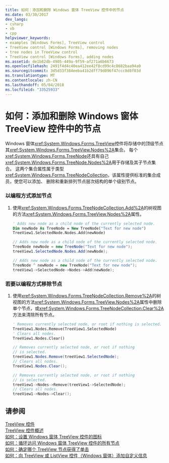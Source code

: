 ```yaml
---
title: 如何：添加和删除 Windows 窗体 TreeView 控件中的节点
ms.date: 03/30/2017
dev_langs:
- csharp
- vb
- cpp
helpviewer_keywords:
- examples [Windows Forms], TreeView control
- TreeView control [Windows Forms], removing nodes
- tree nodes in TreeView control
- TreeView control [Windows Forms], adding nodes
ms.assetid: de1b82db-4905-449a-9f59-af271a6b6673
ms.openlocfilehash: 2491f4d4c40ea412ee42f8cd99c4c8682baa94a0
ms.sourcegitcommit: 3d5d33f384eeba41b2dff79d096f47ccc8d8f03d
ms.translationtype: MT
ms.contentlocale: zh-CN
ms.lasthandoff: 05/04/2018
ms.locfileid: "33525933"
---
```

# <a name="how-to-add-and-remove-nodes-with-the-windows-forms-treeview-control"></a>如何：添加和删除 Windows 窗体 TreeView 控件中的节点
Windows 窗体<xref:System.Windows.Forms.TreeView>控件将存储中的顶级节点其<xref:System.Windows.Forms.TreeView.Nodes%2A>集合。 每个<xref:System.Windows.Forms.TreeNode>还具有自己<xref:System.Windows.Forms.TreeNode.Nodes%2A>用于存储及其子节点集合。 这两个集合属性属于类型<xref:System.Windows.Forms.TreeNodeCollection>，该属性提供标准的集合成员，使您可以添加、 删除和重新排列节点层次结构的单个级别节点。  
  
### <a name="to-add-nodes-programmatically"></a>以编程方式添加节点  
  
1.  使用<xref:System.Windows.Forms.TreeNodeCollection.Add%2A>的树视图的方法<xref:System.Windows.Forms.TreeView.Nodes%2A>属性。  
  
    ```vb  
    ' Adds new node as a child node of the currently selected node.  
    Dim newNode As TreeNode = New TreeNode("Text for new node")  
    TreeView1.SelectedNode.Nodes.Add(newNode)  
    ```  
  
    ```csharp  
    // Adds new node as a child node of the currently selected node.  
    TreeNode newNode = new TreeNode("Text for new node");  
    treeView1.SelectedNode.Nodes.Add(newNode);  
    ```  
  
    ```cpp  
    // Adds new node as a child node of the currently selected node.  
    TreeNode ^ newNode = new TreeNode("Text for new node");  
    treeView1->SelectedNode->Nodes->Add(newNode);  
    ```  
  
### <a name="to-remove-nodes-programmatically"></a>若要以编程方式移除节点  
  
1.  使用<xref:System.Windows.Forms.TreeNodeCollection.Remove%2A>的树视图的方法<xref:System.Windows.Forms.TreeView.Nodes%2A>属性中删除单个节点，或<xref:System.Windows.Forms.TreeNodeCollection.Clear%2A>方法来清除所有节点。  
  
    ```vb  
    ' Removes currently selected node, or root if nothing is selected.  
    TreeView1.Nodes.Remove(TreeView1.SelectedNode)  
    ' Clears all nodes.  
    TreeView1.Nodes.Clear()  
    ```  
  
    ```csharp  
    // Removes currently selected node, or root if nothing   
    // is selected.  
    treeView1.Nodes.Remove(treeView1.SelectedNode);  
    // Clears all nodes.  
    TreeView1.Nodes.Clear();  
    ```  
  
    ```cpp  
    // Removes currently selected node, or root if nothing  
    // is selected.  
    treeView1->Nodes->Remove(treeView1->SelectedNode);  
    // Clears all nodes.  
    treeView1->Nodes->Clear();  
    ```  
  
## <a name="see-also"></a>请参阅  
 [TreeView 控件](../../../../docs/framework/winforms/controls/treeview-control-windows-forms.md)  
 [TreeView 控件概述](../../../../docs/framework/winforms/controls/treeview-control-overview-windows-forms.md)  
 [如何：设置 Windows 窗体 TreeView 控件的图标](../../../../docs/framework/winforms/controls/how-to-set-icons-for-the-windows-forms-treeview-control.md)  
 [如何：循环访问 Windows 窗体 TreeView 控件的所有节点](../../../../docs/framework/winforms/controls/how-to-iterate-through-all-nodes-of-a-windows-forms-treeview-control.md)  
 [如何：确定哪个 TreeView 节点获得了单击](../../../../docs/framework/winforms/controls/how-to-determine-which-treeview-node-was-clicked-windows-forms.md)  
 [如何：向 TreeView 或 ListView 控件（Windows 窗体）添加自定义信息](../../../../docs/framework/winforms/controls/add-custom-information-to-a-treeview-or-listview-control-wf.md)

